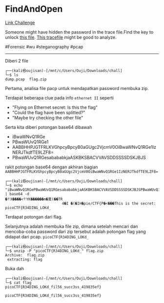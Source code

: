 # FindAndOpen
[Link Challenge](https://play.picoctf.org/practice/challenge/348)

Someone might have hidden the password in the trace file.Find the key to unlock [this file](https://artifacts.picoctf.net/c/493/flag.zip). [This tracefile](https://artifacts.picoctf.net/c/493/dump.pcap) might be good to analyze.

#Forensic #wu #steganography #pcap
___
Diberi 2 file 
```
┌──(kali㉿oujisan)-[/mnt/c/Users/Ouji/Downloads/chall]
└─$ ls
dump.pcap  flag.zip
```

Pertama, analisa file pacp untuk mendapatkan password membuka zip.

Terdapat beberapa clue pada info `ethernet II` seperti
- "Flying on Ethernet secret: Is this the flag"
- "Could the flag have been splitted?"
- "Maybe try checking the other file"

Serta kita diberi potongan base64 dibawah
- iBwaWNvQ1RGe
- PBwaWUvQ1RGe1
- AABBHHPJGTFRLKVGhpcyBpcyB0aGUgc2VjcmV0OiBwaWNvQ1RGe1IzNERJTkdfTE9LZF8=
- PBwaWUvQ1RGesabababkjaASKBKSBACVVAVSDDSSSSDSKJBJS

rakit potongan base64 dengan akhiran bagian `AABBHHPJGTFRLKVGhpcyBpcyB0aGUgc2VjcmV0OiBwaWNvQ1RGe1IzNERJTkdfTE9LZF8=` 
```
┌──(kali㉿oujisan)-[/mnt/c/Users/Ouji/Downloads/chall]
└─$ echo "iBwaWNvQ1RGePBwaWUvQ1RGesabababkjaASKBKSBACVVAVSDDSSSSDSKJBJSPBwaWUvQ1RGe1AABBHHPJGTFRLKVGhpcyBpcyB0aGUgc2VjcmV0OiBwaWNvQ1RGe1IzNERJTkdfTE9LZF8=" | base64 -d
�␦X����<␦YK������m�䍠(��TR
                          4�I �(�IH�pie/CTF{P�<���This is the secret: picoCTF{R34DING_LOKd_
```

Terdapat potongan dari flag.

Selanjutnya adalah membuka file zip, dimana setelah mencari dan mencoba-coba password dari zip tersebut adalah potongan flag yang didapat dari pcap. `picoCTF{R34DING_LOKd_`

```
┌──(kali㉿oujisan)-[/mnt/c/Users/Ouji/Downloads/chall]
└─$ unzip -P "picoCTF{R34DING_LOKd_" flag.zip
Archive:  flag.zip
 extracting: flag
```

Buka dah
```
┌──(kali㉿oujisan)-[/mnt/c/Users/Ouji/Downloads/chall]
└─$ cat flag
picoCTF{R34DING_LOKd_fil56_succ3ss_419835ef}
```

```
picoCTF{R34DING_LOKd_fil56_succ3ss_419835ef}
```